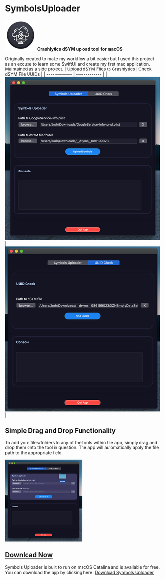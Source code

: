 # SymbolsUploader
<img src="https://github.com/jmjoshua/SymbolsUploader/blob/master/Images/Icon.png" width="20%">
<b>Crashlytics dSYM upload tool for macOS</b>

Originally created to make my workflow a bit easier but I used this project as an excuse to learn some SwiftUI and create my first mac application. Maintained as a side project.
| Upload dSYM Files to Crashlytics  | Check dSYM File UUIDs |
| ------------- | ------------- |
| ![Symbols Uploader Screenshot](https://github.com/jmjoshua/SymbolsUploader/blob/master/Images/Screen%20Shot%202020-05-26%20at%202.04.44%20AM.png) | ![UUID Check Screenshot](https://github.com/jmjoshua/SymbolsUploader/blob/master/Images/Screen%20Shot%202020-05-26%20at%202.04.50%20AM.png) |

## Simple Drag and Drop Functionality
To add your files/folders to any of the tools within the app, simply drag and drop them onto the tool in question. The app will automatically apply the file path to the appropriate field.

<img src="https://github.com/jmjoshua/SymbolsUploader/blob/master/Images/drag_and_drop_screenshot.png" width="50%">


## [Download Now](https://www.dropbox.com/s/j9sdxyzsca22szt/SymbolsUploader.app.zip?dl=0)
Symbols Uploader is built to run on macOS Catalina and is available for free.
You can download the app by clicking here: [Download Symbols Uploader](https://www.dropbox.com/s/j9sdxyzsca22szt/SymbolsUploader.app.zip?dl=0)
